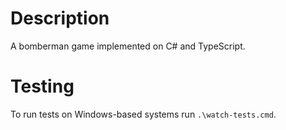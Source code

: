 # Description
A bomberman game implemented on C# and TypeScript.

# Testing
To run tests on Windows-based systems run `.\watch-tests.cmd`.
